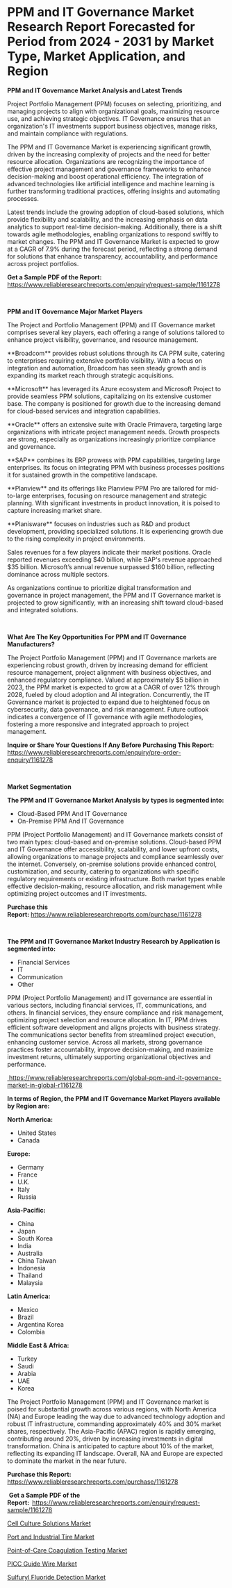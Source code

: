<p><h1>PPM and IT Governance Market Research Report Forecasted for Period from 2024 -  2031 by Market Type, Market Application, and Region</h1></p><p><strong>PPM and IT Governance Market Analysis and Latest Trends</strong></p>
<p><p>Project Portfolio Management (PPM) focuses on selecting, prioritizing, and managing projects to align with organizational goals, maximizing resource use, and achieving strategic objectives. IT Governance ensures that an organization's IT investments support business objectives, manage risks, and maintain compliance with regulations. </p><p>The PPM and IT Governance Market is experiencing significant growth, driven by the increasing complexity of projects and the need for better resource allocation. Organizations are recognizing the importance of effective project management and governance frameworks to enhance decision-making and boost operational efficiency. The integration of advanced technologies like artificial intelligence and machine learning is further transforming traditional practices, offering insights and automating processes.</p><p>Latest trends include the growing adoption of cloud-based solutions, which provide flexibility and scalability, and the increasing emphasis on data analytics to support real-time decision-making. Additionally, there is a shift towards agile methodologies, enabling organizations to respond swiftly to market changes. The PPM and IT Governance Market is expected to grow at a CAGR of 7.9% during the forecast period, reflecting a strong demand for solutions that enhance transparency, accountability, and performance across project portfolios.</p></p>
<p><strong>Get a Sample PDF of the Report:&nbsp;</strong> <a href="https://www.reliableresearchreports.com/enquiry/request-sample/1161278?utm_campaign=12&utm_medium=2&utm_source=Github&utm_content=ia&utm_term=05122024&utm_id=ppm-and-it-governance">https://www.reliableresearchreports.com/enquiry/request-sample/1161278</a></p>
<p>&nbsp;</p>
<p><strong>PPM and IT Governance Major Market Players</strong></p>
<p><p>The Project and Portfolio Management (PPM) and IT Governance market comprises several key players, each offering a range of solutions tailored to enhance project visibility, governance, and resource management.</p><p>**Broadcom** provides robust solutions through its CA PPM suite, catering to enterprises requiring extensive portfolio visibility. With a focus on integration and automation, Broadcom has seen steady growth and is expanding its market reach through strategic acquisitions.</p><p>**Microsoft** has leveraged its Azure ecosystem and Microsoft Project to provide seamless PPM solutions, capitalizing on its extensive customer base. The company is positioned for growth due to the increasing demand for cloud-based services and integration capabilities.</p><p>**Oracle** offers an extensive suite with Oracle Primavera, targeting large organizations with intricate project management needs. Growth prospects are strong, especially as organizations increasingly prioritize compliance and governance.</p><p>**SAP** combines its ERP prowess with PPM capabilities, targeting large enterprises. Its focus on integrating PPM with business processes positions it for sustained growth in the competitive landscape.</p><p>**Planview** and its offerings like Planview PPM Pro are tailored for mid-to-large enterprises, focusing on resource management and strategic planning. With significant investments in product innovation, it is poised to capture increasing market share.</p><p>**Planisware** focuses on industries such as R&D and product development, providing specialized solutions. It is experiencing growth due to the rising complexity in project environments.</p><p>Sales revenues for a few players indicate their market positions. Oracle reported revenues exceeding $40 billion, while SAP's revenue approached $35 billion. Microsoft’s annual revenue surpassed $160 billion, reflecting dominance across multiple sectors.</p><p>As organizations continue to prioritize digital transformation and governance in project management, the PPM and IT Governance market is projected to grow significantly, with an increasing shift toward cloud-based and integrated solutions.</p></p>
<p>&nbsp;</p>
<p><strong>What Are The Key Opportunities For PPM and IT Governance Manufacturers?</strong></p>
<p><p>The Project Portfolio Management (PPM) and IT Governance markets are experiencing robust growth, driven by increasing demand for efficient resource management, project alignment with business objectives, and enhanced regulatory compliance. Valued at approximately $5 billion in 2023, the PPM market is expected to grow at a CAGR of over 12% through 2028, fueled by cloud adoption and AI integration. Concurrently, the IT Governance market is projected to expand due to heightened focus on cybersecurity, data governance, and risk management. Future outlook indicates a convergence of IT governance with agile methodologies, fostering a more responsive and integrated approach to project management.</p></p>
<p><strong>Inquire or Share Your Questions If Any Before Purchasing This Report:</strong> <a href="https://www.reliableresearchreports.com/enquiry/pre-order-enquiry/1161278?utm_campaign=12&utm_medium=2&utm_source=Github&utm_content=ia&utm_term=05122024&utm_id=ppm-and-it-governance">https://www.reliableresearchreports.com/enquiry/pre-order-enquiry/1161278</a></p>
<p>&nbsp;</p>
<p><strong>Market Segmentation</strong></p>
<p><strong>The PPM and IT Governance Market Analysis by types is segmented into:</strong></p>
<p><ul><li>Cloud-Based PPM And IT Governance</li><li>On-Premise PPM And IT Governance</li></ul></p>
<p><p>PPM (Project Portfolio Management) and IT Governance markets consist of two main types: cloud-based and on-premise solutions. Cloud-based PPM and IT Governance offer accessibility, scalability, and lower upfront costs, allowing organizations to manage projects and compliance seamlessly over the internet. Conversely, on-premise solutions provide enhanced control, customization, and security, catering to organizations with specific regulatory requirements or existing infrastructure. Both market types enable effective decision-making, resource allocation, and risk management while optimizing project outcomes and IT investments.</p></p>
<p><strong>Purchase this Report:&nbsp;</strong><a href="https://www.reliableresearchreports.com/purchase/1161278?utm_campaign=12&utm_medium=2&utm_source=Github&utm_content=ia&utm_term=05122024&utm_id=ppm-and-it-governance">https://www.reliableresearchreports.com/purchase/1161278</a></p>
<p>&nbsp;</p>
<p><strong>The PPM and IT Governance Market Industry Research by Application is segmented into:</strong></p>
<p><ul><li>Financial Services</li><li>IT</li><li>Communication</li><li>Other</li></ul></p>
<p><p>PPM (Project Portfolio Management) and IT governance are essential in various sectors, including financial services, IT, communications, and others. In financial services, they ensure compliance and risk management, optimizing project selection and resource allocation. In IT, PPM drives efficient software development and aligns projects with business strategy. The communications sector benefits from streamlined project execution, enhancing customer service. Across all markets, strong governance practices foster accountability, improve decision-making, and maximize investment returns, ultimately supporting organizational objectives and performance.</p></p>
<p><a href="https://www.reliableresearchreports.com/global-ppm-and-it-governance-market-in-global-r1161278?utm_campaign=12&utm_medium=2&utm_source=Github&utm_content=ia&utm_term=05122024&utm_id=ppm-and-it-governance">&nbsp;https://www.reliableresearchreports.com/global-ppm-and-it-governance-market-in-global-r1161278</a></p>
<p><strong>In terms of Region, the PPM and IT Governance Market Players available by Region are:</strong></p>
<p>
    <p> <strong> North America: </strong>
        <ul>
            <li>United States</li>
            <li>Canada</li>
        </ul>
        </p> 
    <p> <strong> Europe: </strong>
        <ul>
            <li>Germany</li>
            <li>France</li>
            <li>U.K.</li>
            <li>Italy</li>
            <li>Russia</li>
        </ul>
        </p> 
    <p> <strong> Asia-Pacific: </strong>
        <ul>
            <li>China</li>
            <li>Japan</li>
            <li>South Korea</li>
            <li>India</li>
            <li>Australia</li>
            <li>China Taiwan</li>
            <li>Indonesia</li>
            <li>Thailand</li>
            <li>Malaysia</li>
        </ul>
        </p> 
    <p> <strong> Latin America: </strong>
        <ul>
            <li>Mexico</li>
            <li>Brazil</li>
            <li>Argentina Korea</li>
            <li>Colombia</li>
        </ul>
        </p> 
    <p> <strong> Middle East & Africa: </strong>
        <ul>
            <li>Turkey</li>
            <li>Saudi</li>
            <li>Arabia</li>
            <li>UAE</li>
            <li>Korea</li>
        </ul>
    </p>
    </p>
<p><p>The Project Portfolio Management (PPM) and IT Governance market is poised for substantial growth across various regions, with North America (NA) and Europe leading the way due to advanced technology adoption and robust IT infrastructure, commanding approximately 40% and 30% market shares, respectively. The Asia-Pacific (APAC) region is rapidly emerging, contributing around 20%, driven by increasing investments in digital transformation. China is anticipated to capture about 10% of the market, reflecting its expanding IT landscape. Overall, NA and Europe are expected to dominate the market in the near future.</p></p>
<p><strong>Purchase this Report: </strong><a href="https://www.reliableresearchreports.com/purchase/1161278?utm_campaign=12&utm_medium=2&utm_source=Github&utm_content=ia&utm_term=05122024&utm_id=ppm-and-it-governance">https://www.reliableresearchreports.com/purchase/1161278</a></p>
<p>&nbsp;<strong>Get a Sample PDF of the Report:&nbsp;&nbsp;</strong><a href="https://www.reliableresearchreports.com/enquiry/request-sample/1161278?utm_campaign=12&utm_medium=2&utm_source=Github&utm_content=ia&utm_term=05122024&utm_id=ppm-and-it-governance">https://www.reliableresearchreports.com/enquiry/request-sample/1161278</a></p>
<p><strong></strong></p>
<p><p><a href="https://www.linkedin.com/pulse/cell-culture-solutions-market-outlook-from-2024-2031-trends-sys9e?utm_campaign=12&utm_medium=2&utm_source=Github&utm_content=ia&utm_term=05122024&utm_id=ppm-and-it-governance">Cell Culture Solutions Market</a></p><p><a href="https://github.com/JakirUddin511/Market-Research-Report-List-1/blob/main/port-and-industrial-tire-market.md?utm_campaign=12&utm_medium=2&utm_source=Github&utm_content=ia&utm_term=05122024&utm_id=ppm-and-it-governance">Port and Industrial Tire Market</a></p><p><a href="https://github.com/ChiragRP21/Market-Research-Report-List-6/blob/main/point-of-care-coagulation-testing-market.md?utm_campaign=12&utm_medium=2&utm_source=Github&utm_content=ia&utm_term=05122024&utm_id=ppm-and-it-governance">Point-of-Care Coagulation Testing Market</a></p><p><a href="https://issuu.com/reportprime-2/docs/picc-guide-wire-market-size-2030.pptx?utm_campaign=12&utm_medium=2&utm_source=Github&utm_content=ia&utm_term=05122024&utm_id=ppm-and-it-governance">PICC Guide Wire Market</a></p><p><a href="https://issuu.com/reportprime-2/docs/sulfuryl-fluoride-detection-market-size-2030.pptx?utm_campaign=12&utm_medium=2&utm_source=Github&utm_content=ia&utm_term=05122024&utm_id=ppm-and-it-governance">Sulfuryl Fluoride Detection Market</a></p></p>